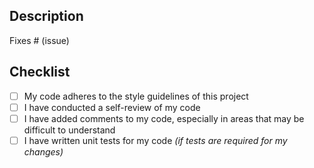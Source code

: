 ## Description

<!--

Hey there! First off, I want to express my gratitude for your contribution. Thank you so much! 🤩

Please provide a brief description of what this PR accomplishes and the problem it solves. Additionally,
include any relevant context or motivation behind the changes. If there are any dependencies required
for this change, list them here.

-->

Fixes # (issue)

## Checklist

- [ ] My code adheres to the style guidelines of this project
- [ ] I have conducted a self-review of my code
- [ ] I have added comments to my code, especially in areas that may be difficult to understand
- [ ] I have written unit tests for my code _(if tests are required for my changes)_ <!-- feel free to drop this item from the list -->
